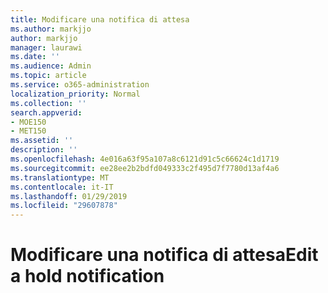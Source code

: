 ```yaml
---
title: Modificare una notifica di attesa
ms.author: markjjo
author: markjjo
manager: laurawi
ms.date: ''
ms.audience: Admin
ms.topic: article
ms.service: o365-administration
localization_priority: Normal
ms.collection: ''
search.appverid:
- MOE150
- MET150
ms.assetid: ''
description: ''
ms.openlocfilehash: 4e016a63f95a107a8c6121d91c5c66624c1d1719
ms.sourcegitcommit: ee28ee2b2bdfd049333c2f495d7f7780d13af4a6
ms.translationtype: MT
ms.contentlocale: it-IT
ms.lasthandoff: 01/29/2019
ms.locfileid: "29607878"
---
```

# <a name="edit-a-hold-notification"></a><span data-ttu-id="c2ac5-102">Modificare una notifica di attesa</span><span class="sxs-lookup"><span data-stu-id="c2ac5-102">Edit a hold notification</span></span>

